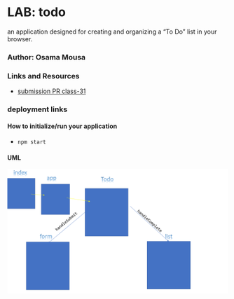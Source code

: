 
# LAB: todo
an application designed for creating and organizing a “To Do” list in your browser.
### Author: Osama Mousa

### Links and Resources

- [submission PR class-31](https://github.com/401-advanced-javascript-osama/todo/pull/1)

### deployment links


#### How to initialize/run your application

- `npm start`




#### UML

![basic react app](./uml/todo.png)




